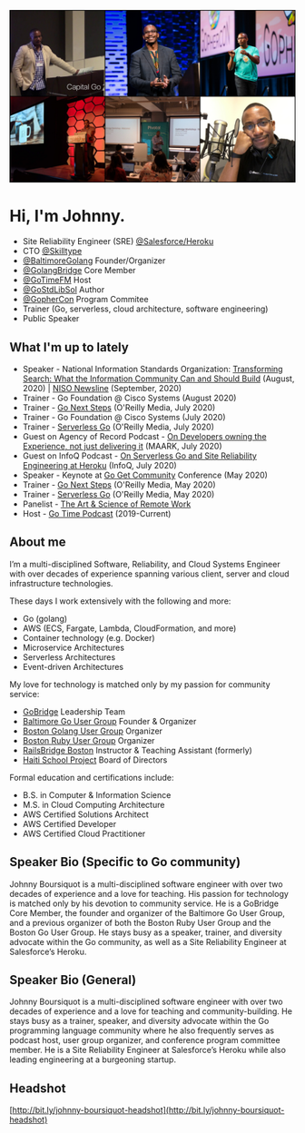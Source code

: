 ![Johnny Boursiquot](https://github.com/jboursiquot/jboursiquot/blob/master/static/images/collage.jpg)

# Hi, I'm Johnny.

* Site Reliability Engineer (SRE) [@Salesforce/Heroku](https://twitter.com/Heroku)
* CTO [@Skilltype](https://twitter.com/skilltype)
* [@BaltimoreGolang](https://twitter.com/BaltimoreGolang) Founder/Organizer
* [@GolangBridge](https://twitter.com/GolangBridge) Core Member
* [@GoTimeFM](https://twitter.com/GoTimeFM) Host
* [@GoStdLibSol](https://twitter.com/GoStdLibSol) Author
* [@GopherCon](https://twitter.com/gophercon) Program Commitee
* Trainer (Go, serverless, cloud architecture, software engineering)
* Public Speaker

## What I'm up to lately

* Speaker - National Information Standards Organization: [Transforming Search: What the Information Community Can and Should Build](https://www.niso.org/niso-io/2020/09/privacy-and-effective-search-experience-johnny-boursiquot) (August, 2020) | [NISO Newsline](https://nationalinformationstandardsorganization.cmail19.com/t/ViewEmail/j/2F5C83CD4A4E02CD2540EF23F30FEDED/A1281FF9892A439F46778398EADC2510) (September, 2020) 
* Trainer - Go Foundation @ Cisco Systems (August 2020)
* Trainer - [Go Next Steps](https://learning.oreilly.com/live-training/courses/go-next-steps/0636920433330) (O'Reilly Media, July 2020)
* Trainer - Go Foundation @ Cisco Systems (July 2020)
* Trainer - [Serverless Go](https://t.co/ZN1VkaYPjU?amp=1) (O'Reilly Media, July 2020)
* Guest on Agency of Record Podcast - [On Developers owning the Experience, not just delivering it](https://aor.maark.com/episode/johnny-boursiquot) (MAARK, July 2020)
* Guest on InfoQ Podcast - [On Serverless Go and Site Reliability Engineering at Heroku](https://www.infoq.com/podcasts/serverless-go-site-reliability-engineering/) (InfoQ, July 2020)
* Speaker - Keynote at [Go Get Community]((https://www.gogetcommunity.com/speakers/johnny-boursiquot/)) Conference (May 2020)
* Trainer - [Go Next Steps](https://learning.oreilly.com/live-training/courses/go-next-steps/0636920386711/) (O'Reilly Media, May 2020)
* Trainer - [Serverless Go](https://learning.oreilly.com/live-training/courses/serverless-go/0636920407034/) (O'Reilly Media, May 2020)
* Panelist - [The Art & Science of Remote Work](https://www.linkedin.com/events/theart-scienceofremotework/)
* Host - [Go Time Podcast](https://changelog.com/gotime) (2019-Current)

## About me

I’m a multi-disciplined Software, Reliability, and Cloud Systems Engineer with over decades of experience spanning various client, server and cloud infrastructure technologies. 

These days I work extensively with the following and more:

* Go (golang)
* AWS (ECS, Fargate, Lambda, CloudFormation, and more)
* Container technology (e.g. Docker)
* Microservice Architectures
* Serverless Architectures
* Event-driven Architectures

My love for technology is matched only by my passion for community service:

* [GoBridge](http://golangbridge.org/) Leadership Team
* [Baltimore Go User Group](http://baltimoregolang.org/) Founder & Organizer
* [Boston Golang User Group](http://bostongolang.org/) Organizer
* [Boston Ruby User Group](http://bostonrb.org/) Organizer
* [RailsBridge Boston](https://www.railsbridgeboston.org/) Instructor & Teaching Assistant (formerly)
* [Haiti School Project](http://haitischoolproject.org/) Board of Directors

Formal education and certifications include:

* B.S. in Computer & Information Science
* M.S. in Cloud Computing Architecture
* AWS Certified Solutions Architect
* AWS Certified Developer
* AWS Certified Cloud Practitioner

## Speaker Bio (Specific to Go community)

Johnny Boursiquot is a multi-disciplined software engineer with over two decades of experience and a love for teaching. His passion for technology is matched only by his devotion to community service. He is a GoBridge Core Member, the founder and organizer of the Baltimore Go User Group, and a previous organizer of both the Boston Ruby User Group and the Boston Go User Group. He stays busy as a speaker, trainer, and diversity advocate within the Go community, as well as a Site Reliability Engineer at Salesforce’s Heroku.

## Speaker Bio (General)

Johnny Boursiquot is a multi-disciplined software engineer with over two decades of experience and a love for teaching and community-building. He stays busy as a trainer, speaker, and diversity advocate within the Go programming language community where he also frequently serves as podcast host, user group organizer, and conference program committee member. He is a Site Reliability Engineer at Salesforce’s Heroku while also leading engineering at a burgeoning startup.

## Headshot

[http://bit.ly/johnny-boursiquot-headshot](http://bit.ly/johnny-boursiquot-headshot)

